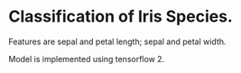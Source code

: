 # Classification of Iris Species.

Features are sepal and petal length; sepal and petal width.

Model is implemented using tensorflow 2.
